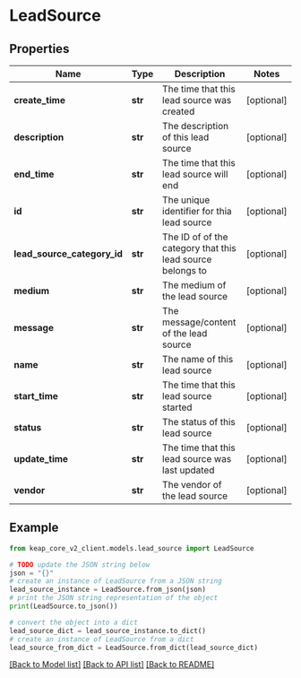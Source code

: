 # LeadSource


## Properties

Name | Type | Description | Notes
------------ | ------------- | ------------- | -------------
**create_time** | **str** | The time that this lead source was created | [optional] 
**description** | **str** | The description of this lead source | [optional] 
**end_time** | **str** | The time that this lead source will end | [optional] 
**id** | **str** | The unique identifier for thia lead source | [optional] 
**lead_source_category_id** | **str** | The ID of of the category that this lead source belongs to | [optional] 
**medium** | **str** | The medium of the lead source | [optional] 
**message** | **str** | The message/content of the lead source | [optional] 
**name** | **str** | The name of this lead source | [optional] 
**start_time** | **str** | The time that this lead source started | [optional] 
**status** | **str** | The status of this lead source | [optional] 
**update_time** | **str** | The time that this lead source was last updated | [optional] 
**vendor** | **str** | The vendor of the lead source | [optional] 

## Example

```python
from keap_core_v2_client.models.lead_source import LeadSource

# TODO update the JSON string below
json = "{}"
# create an instance of LeadSource from a JSON string
lead_source_instance = LeadSource.from_json(json)
# print the JSON string representation of the object
print(LeadSource.to_json())

# convert the object into a dict
lead_source_dict = lead_source_instance.to_dict()
# create an instance of LeadSource from a dict
lead_source_from_dict = LeadSource.from_dict(lead_source_dict)
```
[[Back to Model list]](../README.md#documentation-for-models) [[Back to API list]](../README.md#documentation-for-api-endpoints) [[Back to README]](../README.md)


